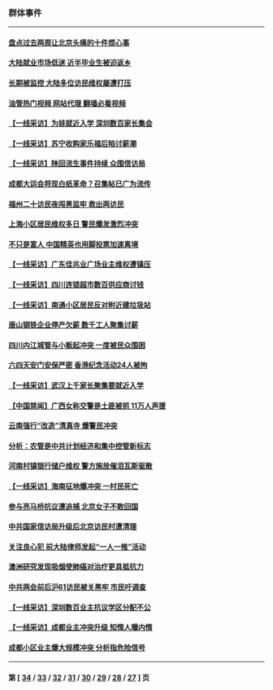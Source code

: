 ### 群体事件
---
#### [盘点过去两周让北京头痛的十件烦心事](../../pages/ncid279/n14052654.md?08150445) 
#### [大陆就业市场低迷 近半毕业生被迫返乡](../../pages/ncid279/n14050945.md?08150445) 
#### [长期被监控 大陆多位访民维权屡遭打压](../../pages/ncid279/n14049331.md?08150445) 
#### [油管热门视频 网站代理 翻墙必看视频](http://138.2.39.72:81/youtube.html?epic-marker?08150445)
#### [【一线采访】为娃就近入学 深圳数百家长集会](../../pages/ncid279/n14044246.md?08150445) 
#### [【一线采访】苏宁收购家乐福后陷讨薪潮](../../pages/ncid279/n14042224.md?08150445) 
#### [【一线采访】陕回流生事件持续 众围信访局](../../pages/ncid279/n14040242.md?08150445) 
#### [成都大运会将现白纸革命？召集帖已广为流传](../../pages/ncid279/n14033119.md?08150445) 
#### [福州二十访民夜闯黑监牢 救出两访民](../../pages/ncid279/n14031617.md?08150445) 
#### [上海小区居民维权多日 警民爆发激烈冲突](../../pages/ncid279/n14029221.md?08150445) 
#### [不只是富人 中国精英也用脚投票加速离境](../../pages/ncid279/n14029086.md?08150445) 
#### [【一线采访】广东佳兆业广场业主维权遭镇压](../../pages/ncid279/n14028175.md?08150445) 
#### [【一线采访】四川连锁超市数百供应商讨钱](../../pages/ncid279/n14025102.md?08150445) 
#### [【一线采访】南通小区居民反对附近建垃圾站](../../pages/ncid279/n14021690.md?08150445) 
#### [唐山钢铁企业停产欠薪 数千工人聚集讨薪](../../pages/ncid279/n14017404.md?08150445) 
#### [四川内江城管与小贩起冲突 一度被民众围困](../../pages/ncid279/n14015922.md?08150445) 
#### [六四天安门安保严密 香港纪念活动24人被拘](../../pages/ncid279/n14009800.md?08150445) 
#### [【一线采访】武汉上千家长聚集要就近入学](../../pages/ncid279/n14009497.md?08150445) 
#### [【中国禁闻】广西女称交警是土匪被抓 11万人声援](../../pages/ncid279/n14006869.md?08150445) 
#### [云南强行“改造”清真寺 爆警民冲突](../../pages/ncid279/n14005561.md?08150445) 
#### [分析：农管是中共计划经济和集中控管新标志](../../pages/ncid279/n14000665.md?08150445) 
#### [河南村镇银行储户维权 警方施放催泪瓦斯驱散](../../pages/ncid279/n13998750.md?08150445) 
#### [【一线采访】海南征地爆冲突 一村民死亡](../../pages/ncid279/n13989137.md?08150445) 
#### [参与亮马桥抗议遭追捕 北京女子不敢回国](../../pages/ncid279/n13985420.md?08150445) 
#### [中共国家信访局升级后北京访民村遭清理](../../pages/ncid279/n13984826.md?08150445) 
#### [关注良心犯 前大陆律师发起“一人一推”活动](../../pages/ncid279/n13980524.md?08150445) 
#### [澳洲研究发现吸烟使肺癌对治疗更具抵抗力](../../pages/ncid279/n13977762.md?08150445) 
#### [中共两会前后沪61访民被关黑牢 市民吁调查](../../pages/ncid279/n13976054.md?08150445) 
#### [【一线采访】深圳数百业主抗议学区分配不公](../../pages/ncid279/n13976680.md?08150445) 
#### [【一线采访】成都业主冲突升级 知情人曝内情](../../pages/ncid279/n13965289.md?08150445) 
#### [成都小区业主爆大规模冲突 分析指危险信号](../../pages/ncid279/n13964520.md?08150445) 

---
#### 第 [ [34](./34.md?08150445) / [33](./33.md?08150445) / [32](./32.md?08150445) / [31](./31.md?08150445) / [30](./30.md?08150445) / [29](./29.md?08150445) / [28](./28.md?08150445) / [27](./27.md?08150445) ] 页
